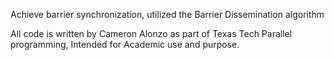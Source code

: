 Achieve barrier synchronization, utilized the Barrier Dissemination algorithm

All code is written by Cameron Alonzo as part of Texas Tech Parallel programming,
Intended for Academic use and purpose.
